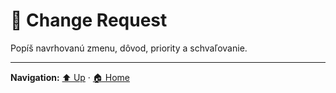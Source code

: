 # 🔄 Change Request

Popíš navrhovanú zmenu, dôvod, priority a schvaľovanie.

---
**Navigation:** [⬆️ Up](./index.template.md) · [🏠 Home](../index.template.md)
